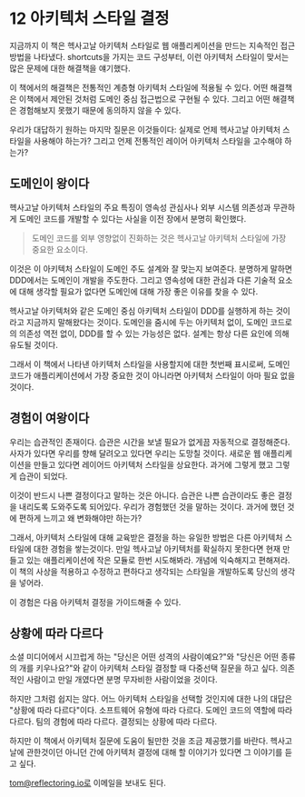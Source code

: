 # 12 아키텍처 스타일 결정

지금까지 이 책은 헥사고날 아키텍처 스타일로 웹 애플리케이션을 만드는 지속적인 접근방법을 나타냈다. shortcuts을 가지는 코드 구성부터, 이런 아키텍처 스타일이 맞서는 많은 문제에 대한 해결책을 얘기했다.

이 책에서의 해결책은 전통적인 계층형 아키텍처 스타일에 적용될 수 있다. 어떤 해결책은 이책에서 제안된 것처럼 도메인 중심 접근법으로 구현될 수 있다. 그리고 어떤 해결책은 경험해보지 못했기 때문에 동의하지 않을 수 있다.

우리가 대답하기 원하는 마지막 질문은 이것들이다: 실제로 언제 헥사고날 아키텍처 스타일을 사용해야 하는가? 그리고 언제 전통적인 레이어 아키텍처 스타일을 고수해야 하는가?



## 도메인이 왕이다

헥사고날 아키텍처 스타일의 주요 특징이 영속성 관심사나 외부 시스템 의존성과 무관하게 도메인 코드를 개발할 수 있다는 사실을 이전 장에서 분명히 확인했다.

> 도메인 코드를 외부 영향없이 진화하는 것은 헥사고날 아키텍처 스타일에 가장 중요한 요소이다.



이것은 이 아키텍처 스타일이 도메인 주도 설계와 잘 맞는지 보여준다. 분명하게 말하면 DDD에서는 도메인이 개발을 주도한다. 그리고 영속성에 대한 관심과 다른 기술적 요소에 대해 생각할 필요가 없다면 도메인에 대해 가장 좋은 이유를 찾을 수 있다.

헥사고날 아키텍처와 같은 도메인 중심 아키텍처 스타일이 DDD를 실행하게 하는 것이라고 지금까지 말해왔다는 것이다. 도메인을 줌시에 두는 아키텍처 없이, 도메인 코드로의 의존성 역전 없이, DDD를 할 수 있는 가능성은 없다. 설계는 항상 다른 요인에 의해 유도될 것이다.

그래서 이 책에서 나타낸 아키텍처 스타일을 사용할지에 대한 첫번째 표시로써, 도메인 코드가 애플리케이션에서 가장 중요한 것이 아니라면 아키텍처 스타일이 아마 필요 없을 것이다.



## 경험이 여왕이다

우리는 습관적인 존재이다. 습관은 시간을 보낼 필요가 없게끔 자동적으로 결정해준다. 사자가 있다면 우리를 향해 달려오고 있다면 우리는 도망칠 것이다. 새로운 웹 애플리케이션을 만들고 있다면 레이어드 아키텍처 스타일을 상요한다. 과거에 그렇게 했고 그렇게 습관이 되었다.

이것이 반드시 나쁜 결정이다고 말하는 것은 아니다. 습관은 나쁜 습관이라도 좋은 결정을 내리도록 도와주도록 되어있다. 우리가 경험했던 것을 말하는 것이다. 과거에 했던 것에 편하게 느끼고 왜 변화해야만 하는가?

그래서, 아키텍처 스타일에 대해 교육받은 결정을 하는 유일한 방법은 다른 아키텍처 스타일에 대한 경험을 쌓는것이다. 만일 헥사고날 아키텍처를 확실하지 못한다면 현재 만들고 있는 애플리케이션에 작은 모듈로 한번 시도해봐라. 개념에 익숙해지고 편해져라. 이 책의 사상을 적용하고 수정하고 편하다고 생각되는 스타일을 개발하도록 당신의 생각을 넣어라.

이 경험은 다음 아키텍처 결정을 가이드해줄 수 있다.



## 상황에 따라 다르다

소셜 미디어에서 시끄럽게 하는 "당신은 어떤 성격의 사람이예요?"와 "당신은 어떤 종류의 개를 키우나요?"와 같이 아키텍처 스타일 결정할 때 다중선택 질문을 하고 싶다. 의존적인 사람이고 만일 개였다면 분명 무자비한 사람이었을 것이다.

하지만 그처럼 쉽지는 않다. 어느 아키텍처 스타일을 선택할 것인지에 대한 나의 대답은 "상황에 따라 다르다"이다. 소프트웨어 유형에 따라 다르다. 도메인 코드의 역할에 따라 다르다. 팀의 경험에 따라 다르다. 결정되는 상황에 따라 다르다.

하지만 이 책에서 아키텍처 질문에 도움이 될만한 것을 조금 제공했기를 바란다. 헥사고날에 관한것이던 아니던 간에 아키텍처 결정에 대해 할 이야기가 있다면 그 이야기를 듣고 싶다.

tom@reflectoring.io로 이메일을 보내도 된다.